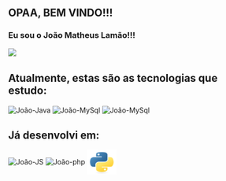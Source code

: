 ## OPAA, BEM VINDO!!!
### Eu sou o João Matheus Lamão!!!

<div style="display: inline_block;">
  <img height="180em" src="https://github-readme-stats.vercel.app/api/top-langs/?username=JoaoMatheusLamao&layout=compact&langs_count=7&theme=github_dark&count_private=true&hide=roff,hack,css"/>
</div>

## Atualmente, estas são as tecnologias que estudo:
<div style="display: inline_block">
  <img align="center" alt="João-Java" height="70" width="80" src="https://cdn.jsdelivr.net/gh/devicons/devicon/icons/java/java-original.svg">
  <img align="center" alt="João-MySql" height="60" width="60" src="https://cdn.jsdelivr.net/gh/devicons/devicon/icons/spring/spring-original.svg">
  <img align="center" alt="João-MySql" height="80" width="90" src="https://cdn.jsdelivr.net/gh/devicons/devicon/icons/mysql/mysql-original-wordmark.svg">
</div>

## Já desenvolvi em:
<div style="display: inline_block">
  <img align="center" alt="João-JS" height="50" width="60" src="https://cdn.jsdelivr.net/gh/devicons/devicon/icons/javascript/javascript-original.svg">
  <img align="center" alt="João-php" height="70" width="80" src="https://cdn.jsdelivr.net/gh/devicons/devicon/icons/php/php-plain.svg">
  <img align="center" alt="João-Python" height="50" width="60" src="https://raw.githubusercontent.com/devicons/devicon/master/icons/python/python-original.svg">
</div>
